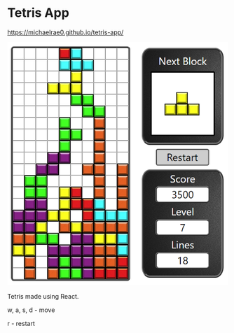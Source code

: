 # Tetris App



https://michaelrae0.github.io/tetris-app/

<p>
  <img src="https://github.com/michaelrae0/tetris-app/blob/master/src/images/tetris.PNG" width="600">
</p>

Tetris made using React. 

w, a, s, d - move

r - restart